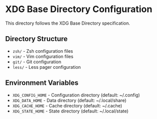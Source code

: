 # XDG Base Directory Configuration

This directory follows the XDG Base Directory specification.

## Directory Structure

- `zsh/` - Zsh configuration files
- `vim/` - Vim configuration files
- `git/` - Git configuration
- `less/` - Less pager configuration

## Environment Variables

- `XDG_CONFIG_HOME` - Configuration directory (default: ~/.config)
- `XDG_DATA_HOME` - Data directory (default: ~/.local/share)
- `XDG_CACHE_HOME` - Cache directory (default: ~/.cache)
- `XDG_STATE_HOME` - State directory (default: ~/.local/state)